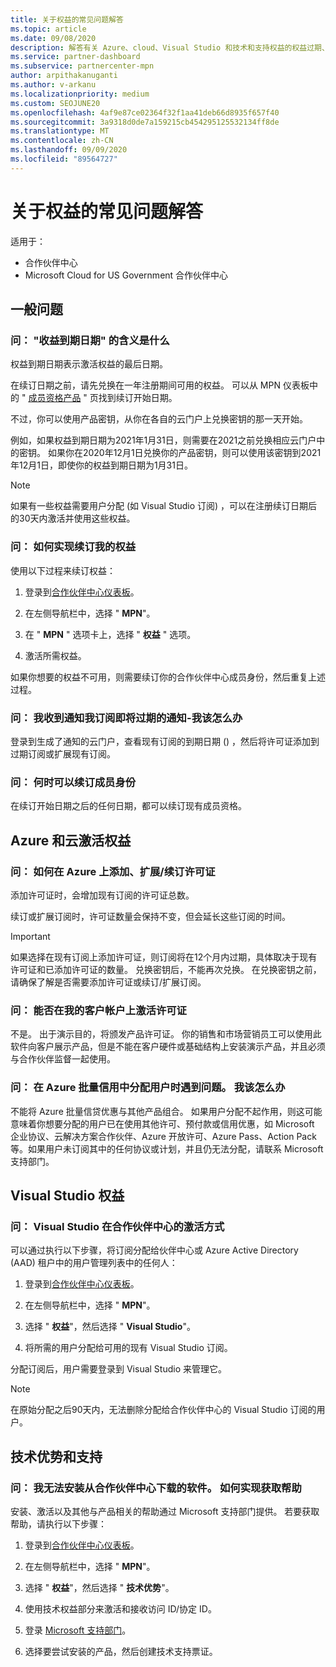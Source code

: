 ```yaml
---
title: 关于权益的常见问题解答
ms.topic: article
ms.date: 09/08/2020
description: 解答有关 Azure、cloud、Visual Studio 和技术和支持权益的权益过期、续订和激活许可证的问题
ms.service: partner-dashboard
ms.subservice: partnercenter-mpn
author: arpithakanuganti
ms.author: v-arkanu
ms.localizationpriority: medium
ms.custom: SEOJUNE20
ms.openlocfilehash: 4af9e87ce02364f32f1aa41deb66d8935f657f40
ms.sourcegitcommit: 3a9318d0de7a159215cb454295125532134ff8de
ms.translationtype: MT
ms.contentlocale: zh-CN
ms.lasthandoff: 09/09/2020
ms.locfileid: "89564727"
---
```

# <a name="benefits-faq"></a>关于权益的常见问题解答

适用于：

- 合作伙伴中心
- Microsoft Cloud for US Government 合作伙伴中心

## <a name="general-questions"></a>一般问题

### <a name="q-what-does-benefit-expiry-date-mean"></a>问： "收益到期日期" 的含义是什么

权益到期日期表示激活权益的最后日期。

在续订日期之前，请先兑换在一年注册期间可用的权益。 可以从 MPN 仪表板中的 " [成员资格产品](https://partner.microsoft.com/dashboard/mpn/offers) " 页找到续订开始日期。

不过，你可以使用产品密钥，从你在各自的云门户上兑换密钥的那一天开始。

例如，如果权益到期日期为2021年1月31日，则需要在2021之前兑换相应云门户中的密钥。 如果你在2020年12月1日兑换你的产品密钥，则可以使用该密钥到2021年12月1日，即使你的权益到期日期为1月31日。

>[!NOTE]
>如果有一些权益需要用户分配 (如 Visual Studio 订阅) ，可以在注册续订日期后的30天内激活并使用这些权益。

### <a name="q-how-do-i-renew-my-benefits"></a>问： 如何实现续订我的权益

使用以下过程来续订权益：

1. 登录到[合作伙伴中心仪表板](https://partner.microsoft.com/dashboard/)。

2. 在左侧导航栏中，选择 " **MPN**"。

3. 在 " **MPN** " 选项卡上，选择 " **权益** " 选项。

4. 激活所需权益。

如果你想要的权益不可用，则需要续订你的合作伙伴中心成员身份，然后重复上述过程。

### <a name="q-i-received-a-notification-informing-me-that-my-subscription-is-expiring-soon---what-should-i-do"></a>问： 我收到通知我订阅即将过期的通知-我该怎么办

登录到生成了通知的云门户，查看现有订阅的到期日期 () ，然后将许可证添加到过期订阅或扩展现有订阅。

### <a name="q-when-can-i-renew-my-membership"></a>问： 何时可以续订成员身份

在续订开始日期之后的任何日期，都可以续订现有成员资格。

## <a name="azure-and-cloud-activation-benefits"></a>Azure 和云激活权益

### <a name="q-how-does-adding-extendingrenewing-licenses-work-on-azure"></a>问： 如何在 Azure 上添加、扩展/续订许可证

添加许可证时，会增加现有订阅的许可证总数。

续订或扩展订阅时，许可证数量会保持不变，但会延长这些订阅的时间。

>[!IMPORTANT]
>如果选择在现有订阅上添加许可证，则订阅将在12个月内过期，具体取决于现有许可证和已添加许可证的数量。 兑换密钥后，不能再次兑换。 在兑换密钥之前，请确保了解是否需要添加许可证或续订/扩展订阅。

### <a name="q-can-i-activate-the-license-on-my-customers-account"></a>问： 能否在我的客户帐户上激活许可证

不是。 出于演示目的，将颁发产品许可证。 你的销售和市场营销员工可以使用此软件向客户展示产品，但是不能在客户硬件或基础结构上安装演示产品，并且必须与合作伙伴监督一起使用。

### <a name="q-im-having-trouble-assigning-users-in-azure-bulk-credit-what-should-i-do"></a>问： 在 Azure 批量信用中分配用户时遇到问题。 我该怎么办

不能将 Azure 批量信贷优惠与其他产品组合。 如果用户分配不起作用，则这可能意味着你想要分配的用户已在使用其他许可、预付款或信用优惠，如 Microsoft 企业协议、云解决方案合作伙伴、Azure 开放许可、Azure Pass、Action Pack 等。如果用户未订阅其中的任何协议或计划，并且仍无法分配，请联系 Microsoft 支持部门。

## <a name="visual-studio-benefits"></a>Visual Studio 权益

### <a name="q-how-does-visual-studio-activation-work-in-partner-center"></a>问： Visual Studio 在合作伙伴中心的激活方式

可以通过执行以下步骤，将订阅分配给伙伴中心或 Azure Active Directory (AAD) 租户中的用户管理列表中的任何人：

1. 登录到[合作伙伴中心仪表板](https://partner.microsoft.com/dashboard/)。

2. 在左侧导航栏中，选择 " **MPN**"。

3. 选择 " **权益**"，然后选择 " **Visual Studio**"。

4. 将所需的用户分配给可用的现有 Visual Studio 订阅。

分配订阅后，用户需要登录到 Visual Studio 来管理它。

>[!Note]
> 在原始分配之后90天内，无法删除分配给合作伙伴中心的 Visual Studio 订阅的用户。

## <a name="technical-benefits-and-support"></a>技术优势和支持

### <a name="q-i-cant-install-the-software-i-downloaded-from-partner-center-how-do-i-get-help"></a>问： 我无法安装从合作伙伴中心下载的软件。 如何实现获取帮助

安装、激活以及其他与产品相关的帮助通过 Microsoft 支持部门提供。 若要获取帮助，请执行以下步骤：

1. 登录到[合作伙伴中心仪表板](https://partner.microsoft.com/dashboard/)。

2. 在左侧导航栏中，选择 " **MPN**"。

3. 选择 " **权益**"，然后选择 " **技术优势**"。

4. 使用技术权益部分来激活和接收访问 ID/协定 ID。

5. 登录 [Microsoft 支持部门](https://support.microsoft.com/supportforbusiness/productselection)。

6. 选择要尝试安装的产品，然后创建技术支持票证。
